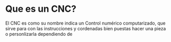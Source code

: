 # Que es un CNC?

El CNC es como su nombre indica un Control numérico computarizado, que sirve para con las instrucciones y cordenadas bien puestas hacer una pieza o personlizarla dependiendo de 
